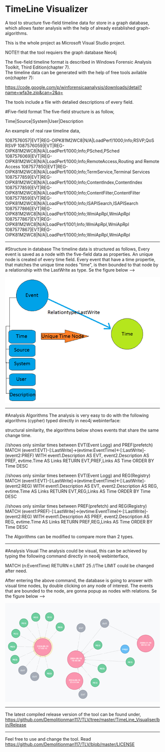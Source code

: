 # TimeLine Visualizer
A tool to structure five-field timeline data for store in a graph database, which allows faster analysis with the help of already established graph-algorithms.

This is the whole project as Microsoft Visual Studio project. 

NOTE!! that the tool requiers the graph database Neo4j 

The five-field timeline format is described in Windows Forensic Analysis Toolkit, Third Edition(chapter 7).  
The timeline data can be generated with the help of free tools avilable on(chapter 7): 

https://code.google.com/p/winforensicaanalysis/downloads/detail?name=wfa3e.zip&can=2&q= 

The tools include a file with detalied descriptions of every field. 

#Five-field format
The five-field structure is as follow,

Time|Source|System|User|Description 

An example of real raw timeline data,

1087576057|EVT|REG-OIPK81M2WC8|N/A|LoadPerf/1000;Info;RSVP,QoS RSVP
1087576059|EVT|REG-OIPK81M2WC8|N/A|LoadPerf/1000;Info;PSched,PSched
1087576069|EVT|REG-OIPK81M2WC8|N/A|LoadPerf/1000;Info;RemoteAccess,Routing and Remote Access
1087577850|EVT|REG-OIPK81M2WC8|N/A|LoadPerf/1000;Info;TermService,Terminal Services
1087577859|EVT|REG-OIPK81M2WC8|N/A|LoadPerf/1000;Info;ContentIndex,ContentIndex
1087577859|EVT|REG-OIPK81M2WC8|N/A|LoadPerf/1000;Info;ContentFilter,ContentFilter
1087577859|EVT|REG-OIPK81M2WC8|N/A|LoadPerf/1000;Info;ISAPISearch,ISAPISearch
1087577866|EVT|REG-OIPK81M2WC8|N/A|LoadPerf/1000;Info;WmiApRpl,WmiApRpl
1087577867|EVT|REG-OIPK81M2WC8|N/A|LoadPerf/1001;Info;WmiApRpl,WmiApRpl
1087577867|EVT|REG-OIPK81M2WC8|N/A|LoadPerf/1000;Info;WmiApRpl,WmiApRpl

-------------------------------------------------------------------------

#Structure in database
The timeline data is structured as follows, 
Every event is saved as a node with the five-field data as properties. 
An unique node is created of every time field. 
Every event that have a time propertie, that matches the unique time nodes "time", is then bounded to that node by a relationship with the LastWrite as type.
Se the figure below --> 

![alt tag](https://github.com/Demolitionman117/TLV/blob/master/DbStructure.png)

-------------------------------------------------------------------------------

#Analysis Algorithms 
The analysis is very easy to do with the following algorithms (cypher) typed directly in neo4j webinterface: 

structural similarity, the algorithms below shows events that share the same change time.

//shows only similar times between EVT(Event Logg) and PREF(prefetch)
MATCH (event1:EVT)-[:LastWrite]->(evtime:EventTime)<-[:LastWrite]-(event2:PREF)
WITH event1.Description AS EVT, event2.Description AS PREF, evtime.Time AS Links
RETURN  EVT,PREF,Links AS Time ORDER BY Time DESC

//shows only similar times between EVT(Event Logg) and REG(Registry)
MATCH (event1:EVT)-[:LastWrite]->(evtime:EventTime)<-[:LastWrite]-(event2:REG)
WITH event1.Description AS EVT, event2.Description AS REG, evtime.Time AS Links
RETURN  EVT,REG,Links AS Time ORDER BY Time DESC

//shows only similar times between PREF(prefetch) and REG(Registry)
MATCH (event1:PREF)-[:LastWrite]->(evtime:EventTime)<-[:LastWrite]-(event2:REG)
WITH event1.Description AS PREF, event2.Description AS REG, evtime.Time AS Links
RETURN  PREF,REG,Links AS Time ORDER BY Time DESC

The Algorithms can be modified to compare more than 2 types.

-------------------------------------------------------------------------------

#Analysis Visual 
The analysis could be visual, this can be achieved by typing the following command directly in neo4j webinterface, 

MATCH (n:EventTime) RETURN n LIMIT 25 //The LIMIT could be changed after need. 

After entering the above command, the database is going to answer with visual time nodes, by double clicking on any node of interest. The events that are bounded to the node, are gonna popup as nodes with relations. Se the figure below --> 

![alt tag](https://github.com/Demolitionman117/TLV/blob/master/klickedevents.png)

------------------------------------------------------------------------------------

The latest compiled release version of the tool can be found under, https://github.com/Demolitionman117/TLV/tree/master/TimeLine_Visualiser/bin/Release 

--------------------------------------------------------------------------------------

Feel free to use and change the tool. Read https://github.com/Demolitionman117/TLV/blob/master/LICENSE 
